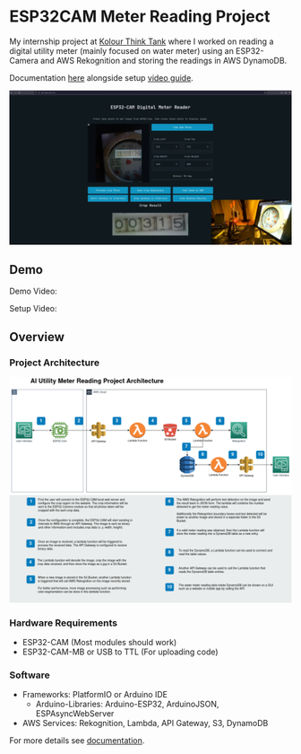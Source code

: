# ESP32CAM Meter Reading Project
My internship project at [Kolour Think Tank](https://www.kolourthinktank.com/) where I worked on reading a digital utility meter (mainly focused on water meter) using an ESP32-Camera and AWS Rekognition and storing the readings in AWS DynamoDB. 

Documentation [here](./docs/Documentation.md) alongside setup [video guide]().

![](./assets/images/web-demo.png)

## Demo
Demo Video:

Setup Video:

## Overview
### Project Architecture
![](./assets/diagrams/watermeter-project-diagram.png)

### Hardware Requirements
- ESP32-CAM (Most modules should work)
- ESP32-CAM-MB or USB to TTL (For uploading code)

### Software
- Frameworks: PlatformIO or Arduino IDE
    - Arduino-Libraries: Arduino-ESP32, ArduinoJSON, ESPAsyncWebServer
- AWS Services: Rekognition, Lambda, API Gateway, S3, DynamoDB

For more details see [documentation](./docs/Documentation.md).






